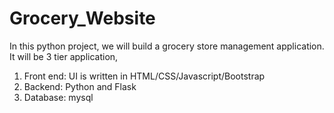 # Grocery_Website
In this python project, we will build a grocery store management application. It will be 3 tier application,

   1. Front end: UI is written in HTML/CSS/Javascript/Bootstrap
   2. Backend: Python and Flask
   3. Database: mysql

